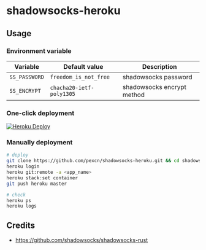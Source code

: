 # shadowsocks-heroku

## Usage

### Environment variable

Variable | Default value | Description
--- | --- | ---
`SS_PASSWORD` | `freedom_is_not_free` | shadowsocks password
`SS_ENCRYPT` | `chacha20-ietf-poly1305` | shadowsocks encrypt method

### One-click deployment

[![Heroku Deploy](https://www.herokucdn.com/deploy/button.svg)](https://heroku.com/deploy?template=https://github.com/pexcn/shadowsocks-heroku)

### Manually deployment

```bash
# deploy
git clone https://github.com/pexcn/shadowsocks-heroku.git && cd shadowsocks-heroku
heroku login
heroku git:remote -a <app_name>
heroku stack:set container
git push heroku master

# check
heroku ps
heroku logs
```

## Credits

- https://github.com/shadowsocks/shadowsocks-rust
